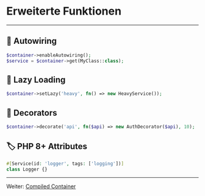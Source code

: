 # Erweiterte Funktionen

---

## 🤖 Autowiring

```php
$container->enableAutowiring();
$service = $container->get(MyClass::class);
```

## 🔄 Lazy Loading

```php
$container->setLazy('heavy', fn() => new HeavyService());
```

## 🎨 Decorators

```php
$container->decorate('api', fn($api) => new AuthDecorator($api), 10);
```

## 🏷️ PHP 8+ Attributes

```php
#[Service(id: 'logger', tags: ['logging'])]
class Logger {}
```

---

Weiter: [Compiled Container](04_COMPILED.md)
